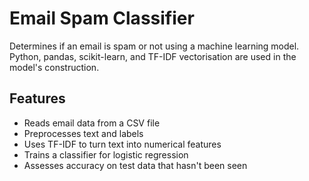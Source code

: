 # Email Spam Classifier 

Determines if an email is spam or not using a machine learning model.  
Python, pandas, scikit-learn, and TF-IDF vectorisation are used in the model's construction.

## Features

- Reads email data from a CSV file
- Preprocesses text and labels
- Uses TF-IDF to turn text into numerical features
- Trains a classifier for logistic regression
- Assesses accuracy on test data that hasn't been seen
